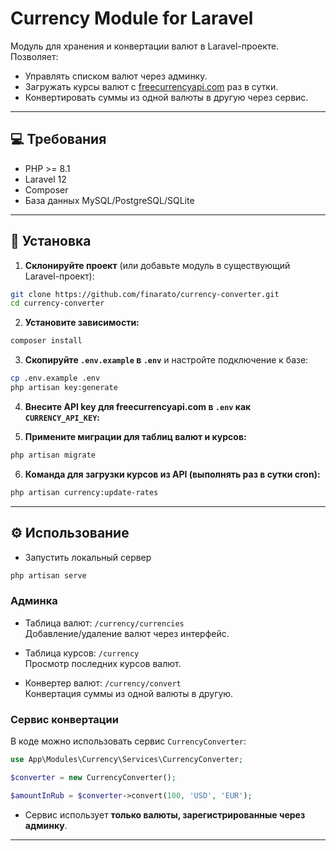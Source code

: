 
# Currency Module for Laravel

Модуль для хранения и конвертации валют в Laravel-проекте.  
Позволяет:
- Управлять списком валют через админку.
- Загружать курсы валют с [freecurrencyapi.com](https://freecurrencyapi.com/) раз в сутки.
- Конвертировать суммы из одной валюты в другую через сервис.

---

## 💻 Требования

- PHP >= 8.1
- Laravel 12
- Composer
- База данных MySQL/PostgreSQL/SQLite

---

## 🚀 Установка

1. **Склонируйте проект** (или добавьте модуль в существующий Laravel-проект):

```bash
git clone https://github.com/finarato/currency-converter.git
cd currency-converter
```

2. **Установите зависимости:**

```bash
composer install
```

3. **Скопируйте `.env.example` в `.env`** и настройте подключение к базе:

```bash
cp .env.example .env
php artisan key:generate
```

4. **Внесите API key для freecurrencyapi.com в `.env` как `CURRENCY_API_KEY`:**

5. **Примените миграции для таблиц валют и курсов:**

```bash
php artisan migrate
```

6. **Команда для загрузки курсов из API (выполнять раз в сутки cron):**

```bash
php artisan currency:update-rates
```

---

## ⚙️ Использование

- Запустить локальный сервер

```bash
php artisan serve
```

### Админка

- Таблица валют: `/currency/currencies`  
  Добавление/удаление валют через интерфейс.

- Таблица курсов: `/currency`  
  Просмотр последних курсов валют.

- Конвертер валют: `/currency/convert`  
  Конвертация суммы из одной валюты в другую.

### Сервис конвертации

В коде можно использовать сервис `CurrencyConverter`:

```php
use App\Modules\Currency\Services\CurrencyConverter;

$converter = new CurrencyConverter();

$amountInRub = $converter->convert(100, 'USD', 'EUR');
```

- Сервис использует **только валюты, зарегистрированные через админку**.

---

